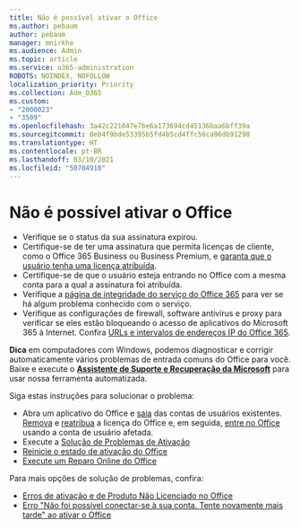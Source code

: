 ```yaml
---
title: Não é possível ativar o Office
ms.author: pebaum
author: pebaum
manager: mnirkhe
ms.audience: Admin
ms.topic: article
ms.service: o365-administration
ROBOTS: NOINDEX, NOFOLLOW
localization_priority: Priority
ms.collection: Adm_O365
ms.custom:
- "2000023"
- "3509"
ms.openlocfilehash: 3a42c221047e7be6a173694cd45136baa6bff39a
ms.sourcegitcommit: 0eb4f9bde53395b5fd4b5cd4ffc56ca96db91298
ms.translationtype: HT
ms.contentlocale: pt-BR
ms.lasthandoff: 03/10/2021
ms.locfileid: "50704918"
---
```

# <a name="unable-to-activate-office"></a>Não é possível ativar o Office

- Verifique se o status da sua assinatura expirou.
- Certifique-se de ter uma assinatura que permita licenças de cliente, como o Office 365 Business ou Business Premium, e [garanta que o usuário tenha uma licença atribuída](https://docs.microsoft.com/microsoft-365/admin/manage/assign-licenses-to-users?view=o365-worldwide).
- Certifique-se de que o usuário esteja entrando no Office com a mesma conta para a qual a assinatura foi atribuída.
- Verifique a [página de integridade do serviço do Office 365](https://docs.microsoft.com/office365/enterprise/view-service-health) para ver se há algum problema conhecido com o serviço.
- Verifique as configurações de firewall, software antivírus e proxy para verificar se eles estão bloqueando o acesso de aplicativos do Microsoft 365 à Internet. Confira [URLs e intervalos de endereços IP do Office 365](https://docs.microsoft.com/office365/enterprise/urls-and-ip-address-ranges "Intervalos de endereços IP e URLs do Office 365").

**Dica** em computadores com Windows, podemos diagnosticar e corrigir automaticamente vários problemas de entrada comuns do Office para você. Baixe e execute o  **[Assistente de Suporte e Recuperação da Microsoft](https://aka.ms/SaRA-OfficeSignInScenario)** para usar nossa ferramenta automatizada.

Siga estas instruções para solucionar o problema:

- Abra um aplicativo do Office e [saia](https://support.office.com/article/5a20dc11-47e9-4b6f-945d-478cb6d92071) das contas de usuários existentes. [Remova](https://docs.microsoft.com/microsoft-365/admin/manage/remove-licenses-from-users) e [reatribua](https://docs.microsoft.com/microsoft-365/admin/manage/assign-licenses-to-users) a licença do Office e, em seguida, [entre no Office](https://support.office.com/article/628ea040-f265-49de-b986-be09c3ebf8a9) usando a conta de usuário afetada.
- Execute a [Solução de Problemas de Ativação](https://aka.ms/SARA-OfficeActivation-Alchemy)
- [Reinicie o estado de ativação do Office](https://docs.microsoft.com/office365/troubleshoot/activation/reset-office-365-proplus-activation-state "Reiniciar o estado de ativação do Office")
- [Execute um Reparo Online do Office](https://support.office.com/Article/7821d4b6-7c1d-4205-aa0e-a6b40c5bb88b?wt.mc_id=Alchemy_ClientDIA)

Para mais opções de solução de problemas, confira:  

- [Erros de ativação e de Produto Não Licenciado no Office](https://support.office.com/Article/0d23d3c0-c19c-4b2f-9845-5344fedc4380?wt.mc_id=Alchemy_ClientDIA)
- [Erro "Não foi possível conectar-se à sua conta. Tente novamente mais tarde" ao ativar o Office](https://docs.microsoft.com/office/troubleshoot/activation-installation/issue-when-activate-office-from-office-365)